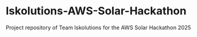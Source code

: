 # Iskolutions-AWS-Solar-Hackathon
Project repository of Team Iskolutions for the AWS Solar Hackathon 2025 
